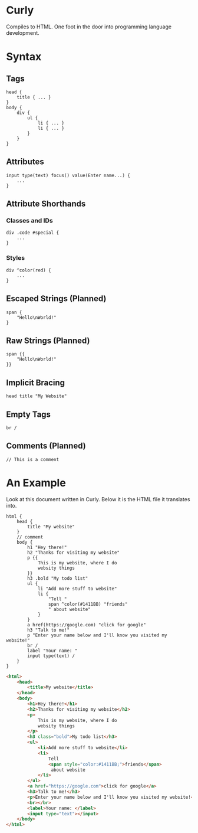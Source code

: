 # Curly

Compiles to HTML.  One foot in the door into programming language development.

# Syntax

## Tags

```
head {
    title { ... }
}
body {
    div {
        ul {
            li { ... }
            li { ... }
        }
    }
}
```

## Attributes

```
input type(text) focus() value(Enter name...) {
    ...
}
```

## Attribute Shorthands

### Classes and IDs

```
div .code #special {
    ...
}
```

### Styles

```
div ^color(red) {
    ...
}
```

## Escaped Strings (Planned)

```
span {
    "Hello\nWorld!"
}
```

## Raw Strings (Planned)

```
span {{
    "Hello\nWorld!"
}}
```

## Implicit Bracing

```
head title "My Website"
```

## Empty Tags

```
br /
```

## Comments (Planned)

```
// This is a comment
```

# An Example

Look at this document written in Curly.  Below it is the HTML file it translates into.

```
html {
    head {
        title "My website"
    }
    // comment
    body {
        h1 "Hey there!"
        h2 "Thanks for visiting my website"
        p {{
            This is my website, where I do
            websity things
        }}
        h3 .bold "My todo list"
        ul {
            li "Add more stuff to website"
            li {
                "Tell " 
                span ^color(#1411BB) "friends" 
                " about website"
            }
        }
        a href(https://google.com) "click for google"
        h3 "Talk to me!"
        p "Enter your name below and I'll know you visited my website!"
        br /
        label "Your name: "
        input type(text) /
    }
}
```

``` html
<html>
    <head>
        <title>My website</title>
    </head>
    <body>
        <h1>Hey there!</h1>
        <h2>Thanks for visiting my website</h2>
        <p>
            This is my website, where I do 
            websity things
        </p>
        <h3 class="bold">My todo list</h3>
        <ul>
            <li>Add more stuff to website</li>
            <li>
                Tell 
                <span style="color:#1411BB;">friends</span>
                 about website
            </li>
        </ul>
        <a href="https://google.com">click for google</a>
        <h3>Talk to me!</h3>
        <p>Enter your name below and I'll know you visited my website!</p>
        <br></br>
        <label>Your name: </label>
        <input type="text"></input>
    </body>
</html>
```
